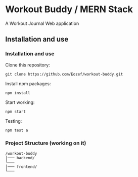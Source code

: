 # Workout Buddy / MERN Stack
A Workout Journal Web application
## Installation and use

### Installation and use

Clone this repository:

```
git clone https://github.com/Eozef/workout-buddy.git

```

Install npm packages:

```
npm install
```

Start working:

```
npm start
```

Testing:

```
npm test a
```

### Project Structure (working on it)

    /workout-buddy
    │─── backend/
    └─── 
    │─── frontend/
    └─── 
